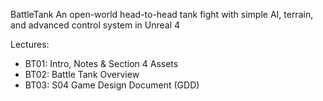BattleTank
An open-world head-to-head tank fight with simple AI, terrain, and advanced control system in Unreal 4

Lectures:

* BT01: Intro, Notes & Section 4 Assets
* BT02: Battle Tank Overview
* BT03: S04 Game Design Document (GDD)
